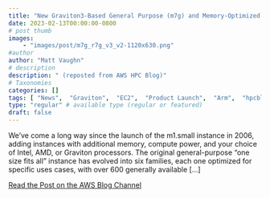 ```yaml
---
title: "New Graviton3-Based General Purpose (m7g) and Memory-Optimized (r7g) Amazon EC2 Instances"
date: 2023-02-13T00:00:00-0800
# post thumb
images:
    - "images/post/m7g_r7g_v3_v2-1120x630.png"
#author
author: "Matt Vaughn"
# description
description: " (reposted from AWS HPC Blog)"
# Taxonomies
categories: []
tags: [ "News",  "Graviton",  "EC2",  "Product Launch",  "Arm",  "hpcblog", ]
type: "regular" # available type (regular or featured)
draft: false
---
```


We’ve come a long way since the launch of the m1.small instance in 2006, adding instances with additional memory, compute power, and your choice of Intel, AMD, or Graviton processors. The original general-purpose “one size fits all” instance has evolved into six families, each one optimized for specific uses cases, with over 600 generally available […]

<a href="https://aws.amazon.com/blogs/aws/new-graviton3-based-general-purpose-m7g-and-memory-optimized-r7g-amazon-ec2-instances/" class="btn btn-primary btn-lg active" role="button" aria-pressed="true" style="margin-top: 8px;">Read the Post on the AWS Blog Channel</a>